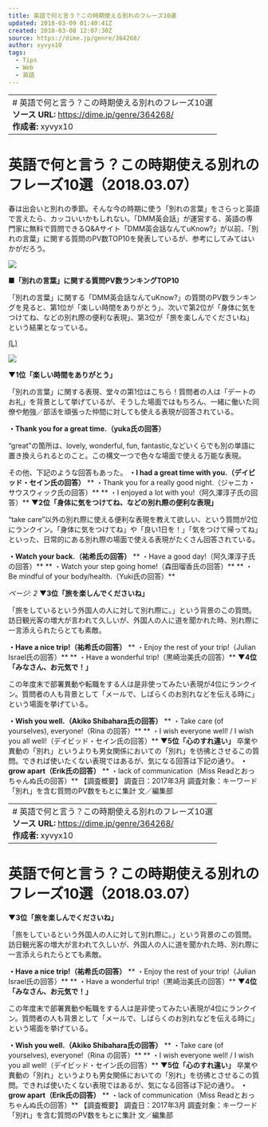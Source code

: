 ```yaml
---
title: 英語で何と言う？この時期使える別れのフレーズ10選
updated: 2018-03-09 01:40:41Z
created: 2018-03-08 12:07:30Z
source: https://dime.jp/genre/364268/
author: xyvyx10
tags:
  - Tips
  - Web
  - 英語
---
```


|     |
| --- |
| # 英語で何と言う？この時期使える別れのフレーズ10選<br>**ソース URL:**  https://dime.jp/genre/364268/<br>**作成者:** xyvyx10 |

# 英語で何と言う？この時期使える別れのフレーズ10選（2018.03.07）

春は出会いと別れの季節。そんな今の時期に使う「別れの言葉」をさらっと英語で言えたら、カッコいいかもしれない。「DMM英会話」が運営する、英語の専門家に無料で質問できるQ&Aサイト「DMM英会話なんてuKnow?」が以前、「別れの言葉」に関する質問のPV数TOP10を発表しているが、参考にしてみてはいかがだろう。

![](../_resources/67588c5c16702562665afbfd0490e63c.jpg)

**■「別れの言葉」に関する質問PV数ランキングTOP10**

「別れの言葉」に関する「DMM英会話なんてuKnow?」の質問のPV数ランキングを見ると、第1位が「楽しい時間をありがとう」、次いで第2位が「身体に気をつけてね、などの別れ際の便利な表現」、第3位が「旅を楽しんでくださいね」という結果となっている。

[(L)](https://dime.jp/genre/files/2017/03/01-25.jpg)

[![](../_resources/be8043365f2d2129b8a3dbd8838dbae9.jpg)](https://dime.jp/genre/files/2017/03/01-25.jpg)

**▼1位「楽しい時間をありがとう」**

「別れの言葉」に関する表現、堂々の第1位はこちら！質問者の人は「デートのお礼」を背景として挙げているが、そうした場面ではもちろん、一緒に働いた同僚や勉強／部活を頑張った仲間に対しても使える表現が回答されている。

**・Thank you for a great time.（yuka氏の回答）**

“great”の箇所は、lovely, wonderful, fun, fantastic,などいくらでも別の単語に置き換えられるとのこと。この構文一つで色々な場面で使える万能な表現。

その他、下記のような回答もあった。
 **・I had a great time with you.（デイビッド・セイン氏の回答）**
** ・Thank you for a really good night.（ジャニカ・サウスウィック氏の回答）**
** ・I enjoyed a lot with you!（阿久澤淳子氏の回答）**
**▼2位「身体に気をつけてね、などの別れ際の便利な表現」**

“take care”以外の別れ際に使える便利な表現を教えて欲しい、という質問が2位にランクイン。「身体に気をつけてね」や「良い1日を！」「気をつけて帰ってね」といった、日常的にある別れ際の場面で使える表現がたくさん回答されている。

**・Watch your back.（祐希氏の回答）**
** ・Have a good day!（阿久澤淳子氏の回答）**
** ・Watch your step going home!（森田瑠香氏の回答）**
** ・Be mindful of your body/health.（Yuki氏の回答）**

*ページ: 2*
**▼3位「旅を楽しんでくださいね」**

「旅をしているという外国人の人に対して別れ際に。」という背景のこの質問。訪日観光客の増大が言われて久しいが、外国人の人に道を聞かれた時、別れ際に一言添えられたらとても素敵。

**・Have a nice trip!（祐希氏の回答）**
** ・Enjoy the rest of your trip!（Julian Israel氏の回答）**
** ・Have a wonderful trip!（黒崎治美氏の回答）**
**▼4位「みなさん、お元気で！」**

この年度末で部署異動や転職をする人は是非使ってみたい表現が4位にランクイン。質問者の人も背景として「メールで、しばらくのお別れなどを伝える時に」という場面を挙げている。

**・Wish you well.（Akiko Shibahara氏の回答）**
** ・Take care (of yourselves), everyone!（Rina の回答）**
** ・I wish everyone well! / I wish you all well!（デイビッド・セイン氏の回答）**
**▼5位「心のすれ違い」**
卒業や異動の「別れ」というよりも男女関係においての「別れ」を彷彿とさせるこの質問。できれば使いたくない表現ではあるが、気になる回答は下記の通り。
**・grow apart（Erik氏の回答）**
** ・lack of communication（Miss Readとおっちゃんぬ氏の回答）**
【調査概要】
調査日：2017年3月
調査対象：キーワード「別れ」を含む質問のPV数をもとに集計
文／編集部

|     |
| --- |
| # 英語で何と言う？この時期使える別れのフレーズ10選<br>**ソース URL:**  https://dime.jp/genre/364268/<br>**作成者:** xyvyx10 |

# 英語で何と言う？この時期使える別れのフレーズ10選（2018.03.07）

**▼3位「旅を楽しんでくださいね」**

「旅をしているという外国人の人に対して別れ際に。」という背景のこの質問。訪日観光客の増大が言われて久しいが、外国人の人に道を聞かれた時、別れ際に一言添えられたらとても素敵。

**・Have a nice trip!（祐希氏の回答）**
** ・Enjoy the rest of your trip!（Julian Israel氏の回答）**
** ・Have a wonderful trip!（黒崎治美氏の回答）**
**▼4位「みなさん、お元気で！」**

この年度末で部署異動や転職をする人は是非使ってみたい表現が4位にランクイン。質問者の人も背景として「メールで、しばらくのお別れなどを伝える時に」という場面を挙げている。

**・Wish you well.（Akiko Shibahara氏の回答）**
** ・Take care (of yourselves), everyone!（Rina の回答）**
** ・I wish everyone well! / I wish you all well!（デイビッド・セイン氏の回答）**
**▼5位「心のすれ違い」**
卒業や異動の「別れ」というよりも男女関係においての「別れ」を彷彿とさせるこの質問。できれば使いたくない表現ではあるが、気になる回答は下記の通り。
**・grow apart（Erik氏の回答）**
** ・lack of communication（Miss Readとおっちゃんぬ氏の回答）**
【調査概要】
調査日：2017年3月
調査対象：キーワード「別れ」を含む質問のPV数をもとに集計
文／編集部